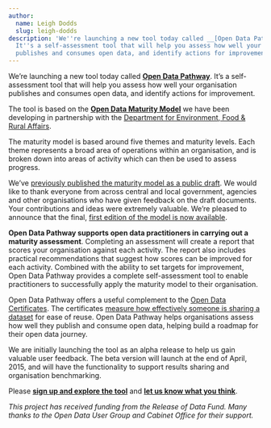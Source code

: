 ```yaml
---
author:
  name: Leigh Dodds
  slug: leigh-dodds
description: 'We''re launching a new tool today called __[Open Data Pathway](http://pathway.theodi.org)__.
  It''s a self-assessment tool that will help you assess how well your organisation
  publishes and consumes open data, and identify actions for improvement. '
---
```


<p>We&rsquo;re launching a new tool today called <strong><a rel="external" href="http://pathway.theodi.org">Open Data Pathway</a></strong>. It&rsquo;s a self-assessment tool that will help you assess how well your organisation publishes and consumes open data, and identify actions for improvement. </p>

<p>The tool is based on the <strong><a rel="external" href="http://theodi.org/guides/maturity-model">Open Data Maturity Model</a></strong> we have been developing in partnership with the <a href="https://www.gov.uk/government/organisations/department-for-environment-food-rural-affairs">Department for Environment, Food &amp; Rural Affairs</a>. </p>

<p>The maturity model is based around five themes and maturity levels. Each theme represents a broad area of operations within an organisation, and is broken down into areas of activity which can then be used to assess progress.</p>

<p>We&rsquo;ve <a rel="external" href="http://theodi.org/blog/public-draft-of-the-open-data-maturity-model">previously published the maturity model as a public draft</a>. We would like to thank everyone from across central and local government, agencies and other organisations who have given feedback on the draft documents. Your contributions and ideas were extremely valuable. We&rsquo;re pleased to announce that the final, <a rel="external" href="http://theodi.org/guides/maturity-model">first edition of the model is now available</a>.</p>

<p><strong>Open Data Pathway supports open data practitioners in carrying out a maturity assessment</strong>. Completing an assessment will create a report that scores your organisation against each activity. The report also includes practical recommendations that suggest how scores can be improved for each activity. Combined with the ability to set targets for improvement, Open Data Pathway provides a complete self-assessment tool to enable practitioners to successfully apply the maturity model to their organisation.</p>

<p>Open Data Pathway offers a useful complement to the <a rel="external" href="https://certificates.theodi.org/">Open Data Certificates</a>. The certificates <a rel="external" href="http://theodi.org/blog/5-star-open-data-certificates-tim-berners-lee">measure how effectively someone is sharing a dataset</a> for ease of reuse. 
Open Data Pathway helps organisations assess how well they publish and consume open data, helping build a roadmap for their open data journey.</p>

<p>We are initially launching the tool as an alpha release to help us gain valuable user feedback. The beta version will launch at the end of April, 2015, and will have the functionality to support results sharing and organisation benchmarking.</p>

<p>Please <strong><a rel="external" href="http://pathway.theodi.org">sign up and explore the tool</a></strong> and <strong><a rel="external" href="http://goo.gl/forms/7Y0ZxiHqfU">let us know what you think</a></strong>.</p>

<p><em>This project has received funding from the Release of Data Fund. Many thanks to the Open Data User Group and Cabinet Office for their support.</em></p>
